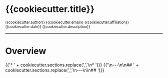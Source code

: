 # {{cookiecutter.title}}
  
<small>
{{cookiecutter.author}}  
{{cookiecutter.email}}  
{{cookiecutter.affiliation}}  
</small>
  
<small>
{{cookiecutter.date}}  
</small>
  
<small>
{{cookiecutter.description}}
</small>

---

# Overview

{{'* ' + cookiecutter.sections.replace(',','\n* ')}}
{{'\n---\n\n## ' + cookiecutter.sections.replace(',','\n---\n\n## ')}}
